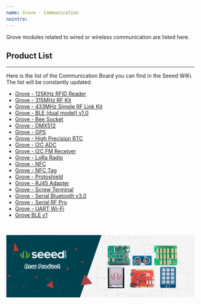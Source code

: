 ```yaml
---
name: Grove - Communication
nointro:
---
```


Grove modules related to wired or wireless communication are listed here.

## Product  List
---

Here is the list of the Communication Board you can find in the Seeed WiKi. The list will be constantly updated.

- [Grove - 125KHz RFID Reader](/Grove-125KHz_RFID_Reader/)
- [Grove - 315MHz RF Kit](/Grove-315MHz_RF_Kit/)
- [Grove - 433MHz Simple RF Link Kit](/Grove-433MHz_Simple_RF_Link_Kit/)
- [Grove - BLE (dual model) v1.0](/Grove-BLE-dual_model-v1.0/)
- [Grove - Bee Socket](/Grove-Bee_Socket/)
- [Grove - DMX512](/Grove-DMX512/)
- [Grove - GPS](/Grove-GPS/)
- [Grove - High Precision RTC](/Grove_High_Precision_RTC/)
- [Grove - I2C ADC](/Grove-I2C_ADC/)
- [Grove - I2C FM Receiver](/Grove-I2C_FM_Receiver/)
- [Grove - LoRa Radio](/Grove_LoRa_Radio/)
- [Grove - NFC](/Grove_NFC/)
- [Grove - NFC Tag](/Grove_NFC_Tag/)
- [Grove - Protoshield](/Grove-Protoshield/)
- [Grove - RJ45 Adapter](/Grove-RJ45_Adapter/)
- [Grove - Screw Terminal](/Grove-Screw_Terminal/)
- [Grove - Serial Bluetooth v3.0](/Grove-Serial_Bluetooth_v3.0/)
- [Grove - Serial RF Pro](/Grove-Serial_RF_Pro/)
- [Grove - UART Wi-Fi](/Grove-UART_Wifi/)
- [Grove BLE v1](/Grove-BLE_v1/)


<br /><p style="text-align:center"><a href="https://www.seeedstudio.com/act-4.html" target="_blank"><img src="https://github.com/SeeedDocument/Wiki_Banner/raw/master/new_product.jpg" /></a></p>